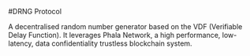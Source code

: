 #DRNG Protocol
<div></div>

A decentralised random number generator based on the VDF (Verifiable Delay Function).
It leverages Phala Network, a high performance, low-latency, data confidentiality trustless blockchain system.